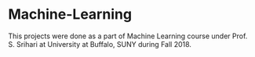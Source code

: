 # Machine-Learning
This projects were done as a part of Machine Learning course under Prof. S. Srihari at University at Buffalo, SUNY during Fall 2018. 

